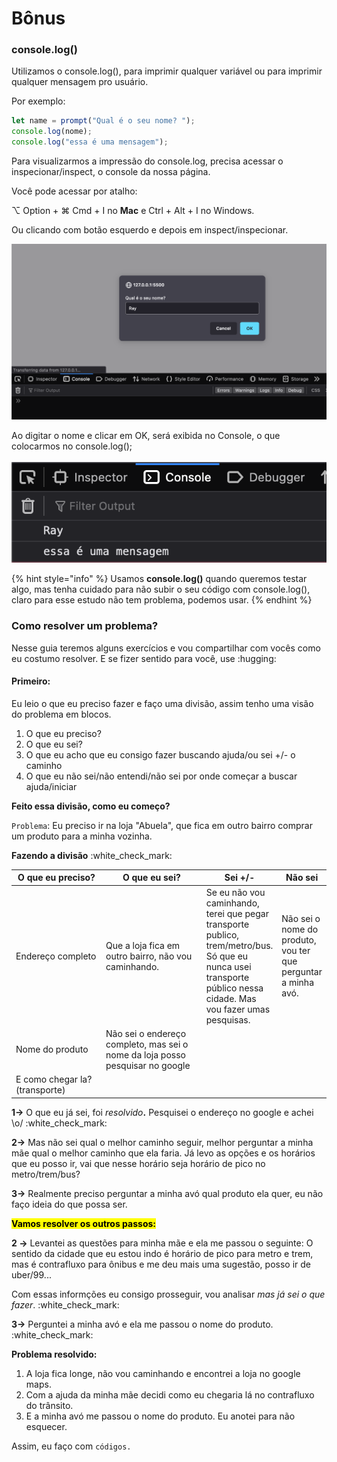 # Bônus

### console.log()

Utilizamos o console.log(), para imprimir qualquer variável ou para imprimir qualquer mensagem pro usuário.&#x20;

Por exemplo:

```javascript
let name = prompt("Qual é o seu nome? ");
console.log(nome);
console.log("essa é uma mensagem");
```

Para visualizarmos a impressão do console.log, precisa acessar o inspecionar/inspect, o console da nossa página.

Você pode acessar por atalho:

⌥ Option + ⌘ Cmd + I no **Mac** e Ctrl + Alt + I no Windows.

Ou clicando com botão esquerdo e depois em inspect/inspecionar.&#x20;

![](<../.gitbook/assets/image (22).png>)

Ao digitar o nome e clicar em OK, será exibida no Console, o que colocarmos no console.log();

![](<../.gitbook/assets/image (13).png>)

{% hint style="info" %}
Usamos **console.log()** quando queremos testar algo, mas tenha cuidado para não subir o seu código com console.log(), claro para esse estudo não tem problema, podemos usar.&#x20;
{% endhint %}

### Como resolver um problem&#x61;**?**

Nesse guia teremos alguns exercícios e vou compartilhar com vocês como eu costumo resolver. E se fizer sentido para você, use :hugging:

#### Primeiro:

Eu leio o que eu preciso fazer e faço uma divisão, assim tenho uma visão do problema em blocos.

1. O que eu preciso?
2. O que eu sei?
3. O que eu acho que eu consigo fazer buscando ajuda/ou sei +/- o caminho
4. O que eu não sei/não entendi/não sei por onde começar a buscar ajuda/iniciar

**Feito essa divisão, como eu começo?**

`Problema`: Eu preciso ir na loja "Abuela", que fica em outro bairro comprar um produto para a minha vozinha.

**Fazendo a divisão** :white\_check\_mark:

<table><thead><tr><th width="154">O que eu preciso?</th><th width="176">O que eu sei?</th><th>Sei +/-</th><th>Não sei</th></tr></thead><tbody><tr><td>Endereço completo</td><td>Que a loja fica em outro bairro, não vou caminhando.</td><td>Se eu não vou caminhando, terei que pegar transporte publico, trem/metro/bus. Só que eu nunca usei transporte público nessa cidade. Mas vou fazer umas pesquisas.</td><td>Não sei o nome do produto, vou ter que perguntar a minha avó.</td></tr><tr><td>Nome do produto</td><td>Não sei o endereço completo, mas sei o nome da loja posso pesquisar no google</td><td></td><td></td></tr><tr><td>E como chegar la? (transporte)</td><td></td><td></td><td></td></tr></tbody></table>

**1->** O que eu já sei, foi _resolvido_**.**  Pesquisei o endereço no google e achei \o/ :white\_check\_mark:&#x20;

**2->** Mas não sei qual o melhor caminho seguir, melhor perguntar a minha mãe qual o melhor caminho que ela faria. Já levo as opções e os horários que eu posso ir, vai que nesse horário seja horário de pico no metro/trem/bus?

**3->** Realmente preciso perguntar a minha avó qual produto ela quer, eu não faço ideia do que possa ser.

<mark style="background-color:yellow;">**Vamos resolver os outros passos:**</mark>

**2 ->** Levantei as questões para minha mãe e ela me passou o seguinte: O sentido da cidade que eu estou indo é horário de pico para metro e trem, mas é contrafluxo para ônibus e me deu mais uma sugestão, posso ir de uber/99...

Com essas informções eu consigo prosseguir, vou analisar _mas já sei o que fazer_. :white\_check\_mark:

**3->** Perguntei a minha avó e ela me passou o nome do produto. :white\_check\_mark:



**Problema resolvido:**

1. A loja fica longe, não vou caminhando e encontrei a loja no google maps.
2. Com a ajuda da minha mãe decidi como eu chegaria lá no contrafluxo do trânsito.
3. E a minha avó me passou o nome do produto. Eu anotei para não esquecer.



Assim, eu faço com `códigos.`
